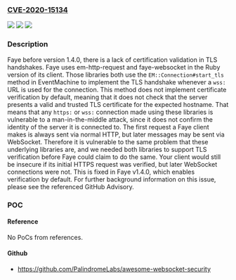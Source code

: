 ### [CVE-2020-15134](https://cve.mitre.org/cgi-bin/cvename.cgi?name=CVE-2020-15134)
![](https://img.shields.io/static/v1?label=Product&message=faye&color=blue)
![](https://img.shields.io/static/v1?label=Version&message=n%2Fa&color=blue)
![](https://img.shields.io/static/v1?label=Vulnerability&message=CWE-295%3A%20Improper%20Certificate%20Validation&color=brighgreen)

### Description

Faye before version 1.4.0, there is a lack of certification validation in TLS handshakes. Faye uses em-http-request and faye-websocket in the Ruby version of its client. Those libraries both use the `EM::Connection#start_tls` method in EventMachine to implement the TLS handshake whenever a `wss:` URL is used for the connection. This method does not implement certificate verification by default, meaning that it does not check that the server presents a valid and trusted TLS certificate for the expected hostname. That means that any `https:` or `wss:` connection made using these libraries is vulnerable to a man-in-the-middle attack, since it does not confirm the identity of the server it is connected to. The first request a Faye client makes is always sent via normal HTTP, but later messages may be sent via WebSocket. Therefore it is vulnerable to the same problem that these underlying libraries are, and we needed both libraries to support TLS verification before Faye could claim to do the same. Your client would still be insecure if its initial HTTPS request was verified, but later WebSocket connections were not. This is fixed in Faye v1.4.0, which enables verification by default. For further background information on this issue, please see the referenced GitHub Advisory.

### POC

#### Reference
No PoCs from references.

#### Github
- https://github.com/PalindromeLabs/awesome-websocket-security


